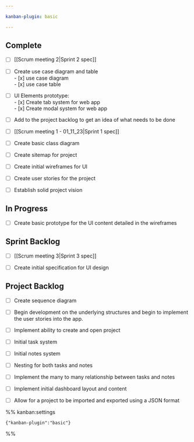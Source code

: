 ```yaml
---

kanban-plugin: basic

---
```


## Complete

- [ ] [[Scrum meeting 2|Sprint 2 spec]]
- [ ] Create use case diagram and table<br>- [x] use case diagram<br>- [x] use case table
- [ ] UI Elements prototype:<br>- [x] Create tab system for web app<br>- [x] Create modal system for web app
- [ ] Add to the project backlog to get an idea of what needs to be done
- [ ] [[Scrum meeting 1 -  01_11_23|Sprint 1 spec]]
- [ ] Create basic class diagram
- [ ] Create sitemap for project
- [ ] Create initial wireframes for UI
- [ ] Create user stories for the project
- [ ] Establish solid project vision


## In Progress

- [ ] Create basic prototype for the UI content detailed in the wireframes


## Sprint Backlog

- [ ] [[Scrum meeting 3|Sprint 3 spec]]
- [ ] Create initial specification for UI design


## Project Backlog

- [ ] Create sequence diagram
- [ ] Begin development on the underlying structures and begin to implement the user stories into the app.
- [ ] Implement ability to create and open project
- [ ] Initial task system
- [ ] Initial notes system
- [ ] Nesting for both tasks and notes
- [ ] Implement the many to many relationship between tasks and notes
- [ ] Implement initial dashboard layout and content
- [ ] Allow for a project to be imported and exported using a JSON format




%% kanban:settings
```
{"kanban-plugin":"basic"}
```
%%